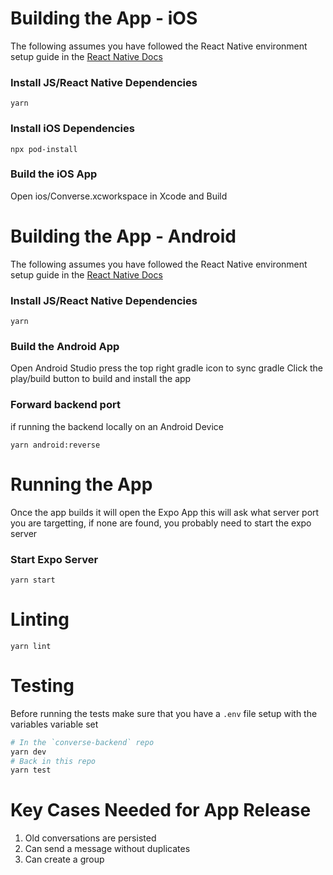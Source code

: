 # Building the App - iOS

The following assumes you have followed the React Native environment setup guide in the [React Native Docs](https://reactnative.dev/docs/0.70/environment-setup?platform=ios)

### Install JS/React Native Dependencies

```
yarn
```

### Install iOS Dependencies

```
npx pod-install
```

### Build the iOS App

Open ios/Converse.xcworkspace in Xcode and Build

# Building the App - Android
The following assumes you have followed the React Native environment setup guide in the [React Native Docs](https://reactnative.dev/docs/0.70/environment-setup?platform=android)

### Install JS/React Native Dependencies

```
yarn
```

### Build the Android App

Open Android Studio
press the top right gradle icon to sync gradle
Click the play/build button to build and install the app

### Forward backend port

if running the backend locally on an Android Device

```
yarn android:reverse
```

# Running the App

Once the app builds it will open the Expo App
this will ask what server port you are targetting, if none are found, you probably need to start the expo server

### Start Expo Server

```
yarn start
```

# Linting

```
yarn lint
```

# Testing

Before running the tests make sure that you have a `.env` file setup with the variables variable set

```sh
# In the `converse-backend` repo
yarn dev
# Back in this repo
yarn test
```


# Key Cases Needed for App Release

1. Old conversations are persisted
2. Can send a message without duplicates
3. Can create a group
